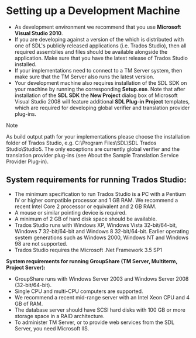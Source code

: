 Setting up a Development Machine
====
* As development environment we recommend that you use **Microsoft Visual Studio 2010**.
* If you are developing against a version of the which is distributed with one of SDL's publicly released applications (i.e. Trados Studio), then all required assemblies and files should be available alongside the application. Make sure that you have the latest release of Trados Studio installed.
* If your implementations need to connect to a TM Server system, then make sure that the TM Server also runs the latest version.
* Your development machine also requires installation of the SDL SDK on your machine by running the corresponding **Setup.exe**. Note that after installation of the **SDL SDK** the **New Project** dialog box of Microsoft Visual Studio 2008 will feature additional **SDL Plug-in Project** templates, which are required for developing global verifier and translation provider plug-ins.

> [!NOTE]
> As build output path for your implementations please choose the installation folder of Trados Studio, e.g. C:\Program Files\SDL\SDL Trados Studio\Studio5. The only exceptions are currently global verifier and the translation provider plug-ins (see About the Sample Translation Service Provider Plug-in).

System requirements for running Trados Studio:
----

* The minimum specification to run Trados Studio is a PC with a Pentium IV or higher compatible processor and 1 GB RAM. We recommend a recent Intel Core 2 processor or equivalent and 2 GB RAM.
* A mouse or similar pointing device is required.
* A minimum of 2 GB of hard disk space should be available.
* Trados Studio runs with Windows XP, Windows Vista 32-bit/64-bit, Windows 7 32-bit/64-bit and Windows 8 32-bit/64-bit. Earlier operating system generations such as Windows 2000, Windows NT and Windows 98 are not supported.
* Trados Studio requires the Microsoft .Net Framework 3.5 SP1
  
**System requirements for running GroupShare (TM Server, Multiterm, Project Server):**

* GroupShare runs with Windows Server 2003 and Windows Server 2008 (32-bit/64-bit).
* Single CPU and multi-CPU computers are supported.
* We recommend a recent mid-range server with an Intel Xeon CPU and 4 GB of RAM.
* The database server should have SCSI hard disks with 100 GB or more storage space in a RAID architecture.
* To administer TM Server, or to provide web services from the SDL Server, you need Microsoft IIS.
